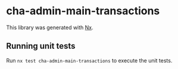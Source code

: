 # cha-admin-main-transactions

This library was generated with [Nx](https://nx.dev).

## Running unit tests

Run `nx test cha-admin-main-transactions` to execute the unit tests.
